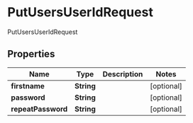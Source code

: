 

# PutUsersUserIdRequest

PutUsersUserIdRequest
## Properties

Name | Type | Description | Notes
------------ | ------------- | ------------- | -------------
**firstname** | **String** |  |  [optional]
**password** | **String** |  |  [optional]
**repeatPassword** | **String** |  |  [optional]



